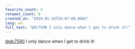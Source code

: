 ```yaml
---
favorite_count: 3
retweet_count: 0
created_at: "2019-01-18T16:07:08.000Z"
lang: en
full_text: "@dc7590 I only dance when I get to drink it!"
---
```


[@dc7590](https://twitter.com/dc7590) I only dance when I get to drink it!
